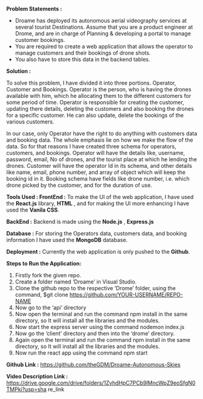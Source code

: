 **Problem Statements :**

- Droame has deployed its autonomous aerial videography services at several tourist
    Destinations. Assume that you are a product engineer at Drome, and are in charge of
    Planning & developing a portal to manage customer bookings.
- You are required to create a web application that allows the operator to manage
    customers and their bookings of drone shots.
- You also have to store this data in the backend tables.

**Solution :**

To solve this problem, I have divided it into three portions. Operator, Customer and
Bookings. Operator is the person, who is having the drones available with him, which he
allocating them to the different customers for some period of time. Operator is responsible
for creating the customer, updating there details, deleting the customers and also booking
the drones for a specific customer. He can also update, delete the bookings of the various
customers.

In our case, only Operator have the right to do anything with customers data and booking
data. The whole emphasis lie on how we make the flow of the data. So for that reasons I
have created three schema for operators, customers, and bookings. Operator will have the
details like, username, password, email, No of drones, and the tourist place at which he
lending the drones. Customer will have the operator Id in its schema, and other details like
name, email, phone number, and array of object which will keep the booking id in it.
Booking schema have fields like drone number, i.e. which drone picked by the customer,
and for the duration of use.

**Tools Used :
FrontEnd :** To make the UI of the web application, I have used the **React.js** library, **HTML** ,
and for making the UI more enhancing I have used the **Vanila CSS**.

**BackEnd :** Backend is made using the **Node.js** , **Express.js**

**Database :** For storing the Operators data, customers data, and booking information I have
used the **MongoDB** database.


**Deployment :** Currently the web application is only pushed to the **Github**.

**Steps to Run the Application:**

1. Firstly fork the given repo.
2. Create a folder named ‘Droame’ in Visual Studio.
3. Clone the github repo to the respective ‘Drome’ folder, using the command,
    $git clone https://github.com/YOUR-USERNAME/REPO-NAME
4. Now go to the ‘api’ directory
5. Now open the terminal and run the command npm install in the same directory, so
    It will install all the libraries and the modules.
6. Now start the express server using the command nodemon index.js
7. Now go the ‘client’ directory and then into the ‘drome’ directory.
8. Again open the terminal and run the command npm install in the same directory, so
    It will install all the libraries and the modules.
9. Now run the react app using the command npm start

**Github Link :** https://github.com/theGDM/Droame-Autonomous-Skies

**Video Description Link :**
https://drive.google.com/drive/folders/1ZvhdHpC7PCb9lMncWpZ9eoSfgN0TMPki?usp=sha
re_link


